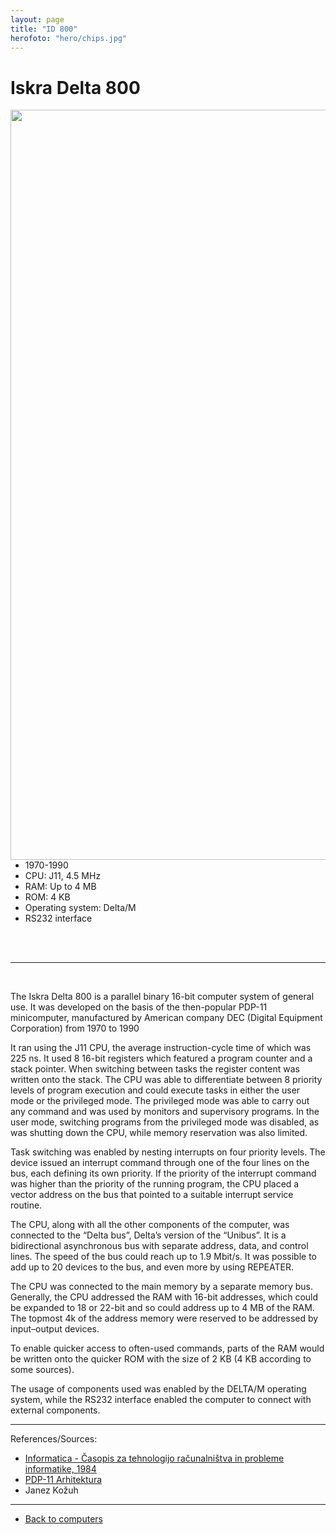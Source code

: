```yaml
---
layout: page
title: "ID 800"
herofoto: "hero/chips.jpg"
---
```


# Iskra Delta 800

<img style="float: right; height: 30vh;" src="{{site.baseurl}}/assets/img/ID800/id800_1.jpg">

<br>

 - 1970-1990
 - CPU: J11, 4.5 MHz
 - RAM: Up to 4 MB
 - ROM: 4 KB
 - Operating system: Delta/M
 - RS232 interface

<br>
<br>

------

<br>

The Iskra Delta 800 is a parallel binary 16-bit computer system of general use. It was developed on the basis of the then-popular PDP-11 minicomputer, manufactured by American company DEC (Digital Equipment Corporation) from 1970 to 1990

It ran using the J11 CPU, the average instruction-cycle time of which was 225 ns. It used 8 16-bit registers which featured a program counter and a stack pointer. When switching between tasks the register content was written onto the stack. The CPU was able to differentiate between 8 priority levels of program execution and could execute tasks in either the user mode or the privileged mode. The privileged mode was able to carry out any command and was used by monitors and supervisory programs. In the user mode, switching programs from the privileged mode was disabled, as was shutting down the CPU, while memory reservation was also limited.

Task switching was enabled by nesting interrupts on four priority levels. The device issued an interrupt command through one of the four lines on the bus, each defining its own priority. If the priority of the interrupt command was higher than the priority of the running program, the CPU placed a vector address on the bus that pointed to a suitable interrupt service routine.

The CPU, along with all the other components of the computer, was connected to the “Delta bus”, Delta’s version of the “Unibus”. It is a bidirectional asynchronous bus with separate address, data, and control lines. The speed of the bus could reach up to 1.9 Mbit/s. It was possible to add up to 20 devices to the bus, and even more by using REPEATER.

The CPU was connected to the main memory by a separate memory bus. Generally, the CPU addressed the RAM with 16-bit addresses, which could be expanded to 18 or 22-bit and so could address up to 4 MB of the RAM. The topmost 4k of the address memory were reserved to be addressed by input–output devices.

To enable quicker access to often-used commands, parts of the RAM would be written onto the quicker ROM with the size of 2 KB (4 KB according to some sources).

The usage of components used was enabled by the DELTA/M operating system, while the RS232 interface enabled the computer to connect with external components.


------

References/Sources:

 - [Informatica - Časopis za tehnologijo računalništva in probleme informatike, 1984](https://drive.google.com/drive/u/1/folders/1OMyc91sh_xfEMRsIvhhqpfmahhB0Mnyc)
 - [PDP-11 Arhitektura](https://en.wikipedia.org/wiki/PDP-11_architecture)
 - Janez Kožuh

------

- [Back to computers]({{site.baseurl}}/en/computers)
